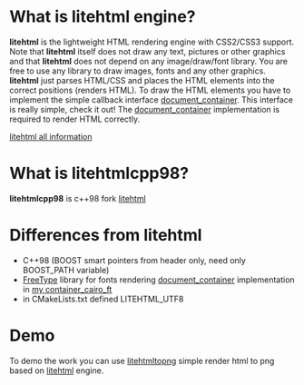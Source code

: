 # What is litehtml engine?

**litehtml** is the lightweight HTML rendering engine with CSS2/CSS3 support. Note that **litehtml** itself does not draw any text, pictures or other graphics and that **litehtml** does not depend on any image/draw/font library. You are free to use any library to draw images, fonts and any other graphics. **litehtml** just parses HTML/CSS and places the HTML elements into the correct positions (renders HTML). To draw the HTML elements you have to implement the simple callback interface [document_container](https://github.com/litehtml/litehtml/wiki/document_container). This interface is really simple, check it out! The [document_container](https://github.com/litehtml/litehtml/wiki/document_container) implementation is required to render HTML correctly.

[litehtml all information](https://github.com/litehtml/litehtml)

# What is litehtmlcpp98?

**litehtmlcpp98** is c++98 fork [litehtml](https://github.com/litehtml/litehtml) 

# Differences from litehtml

  * C++98 (BOOST smart pointers from header only, need only BOOST_PATH variable)
  * [FreeType](https://github.com/aseprite/freetype2) library for fonts rendering [document_container](https://github.com/litehtml/litehtml/wiki/document_container) implementation in [my container_cairo_ft](https://github.com/hovlad/litehtmlcpp98/tree/master/containers/cairo_ft)
  * in CMakeLists.txt defined LITEHTML_UTF8
  
# Demo

To demo the work you can use [litehtmltopng](https://github.com/hovlad/litehtmltopng) simple render html to png based on [litehtml](https://github.com/litehtml/litehtml) engine.
